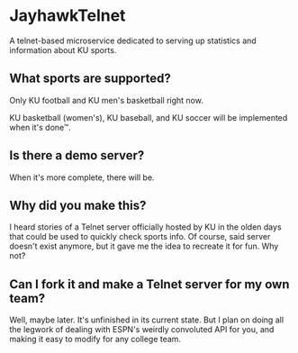 JayhawkTelnet
==============
A telnet-based microservice dedicated to serving up statistics and information about KU sports.

What sports are supported?
---------------------------
Only KU football and KU men's basketball right now.

KU basketball (women's), KU baseball, and KU soccer will be implemented when it's done™.

Is there a demo server?
-----------------------
When it's more complete, there will be.

Why did you make this?
-----------------------
I heard stories of a Telnet server officially hosted by KU in the olden days that could be used to quickly check sports info. Of course, said server doesn't exist anymore, but it gave me the idea to recreate it for fun. Why not?

Can I fork it and make a Telnet server for my own team?
-------------------------------------------------------
Well, maybe later. It's unfinished in its current state. But I plan on doing all the legwork of dealing with ESPN's weirdly convoluted API for you, and making it easy to modify for any college team.